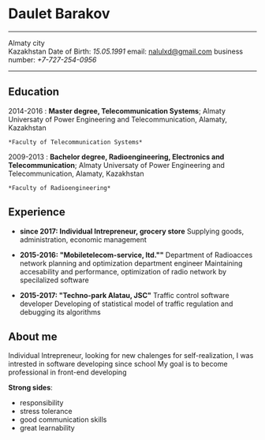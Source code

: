 Daulet Barakov
============


-----------------------------------------------

Almaty city                             
Kazakhstan
Date of Birth: *15.05.1991*
email: nalulxd@gmail.com
business number: *+7-727-254-0956*

----------------------------------------------


Education
---------

2014-2016
:   **Master degree, Telecommunication Systems**; Almaty Universaty of Power Engineering and Telecommunication, Alamaty, Kazakhstan

    *Faculty of Telecommunication Systems*

2009-2013
:   **Bachelor degree, Radioengineering, Electronics and Telecommunication**; Almaty Universaty of Power Engineering and Telecommunication, Alamaty, Kazakhstan

    *Faculty of Radioengineering*


Experience
----------

*  **since 2017: Individual Intrepreneur, grocery store** 
Supplying goods, administration, economic management


* **2015-2016: "Mobiletelecom-service, ltd.""**
Department of Radioacces network planning and optimization department engineer
Maintaining accesability and performance, optimization of radio network by specilalized software

* **2015-2017: "Techno-park Alatau, JSC"**
Traffic control software developer
Developing of statistical model of traffic regulation and debugging its algorithms


## About me

Individual Intrepreneur, looking for new chalenges for self-realization, 
I was intrested in software developing since school
My goal is to become professional in front-end developing

**Strong sides**: 
* responsibility
* stress tolerance
* good communication skills
* great learnability